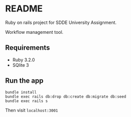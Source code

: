 # README

Ruby on rails project for SDDE University Assignment.

Workflow management tool.

## Requirements
  - Ruby 3.2.0
  - SQlite 3

## Run the app
```
bundle install
bundle exec rails db:drop db:create db:migrate db:seed
bundle exec rails s
```
Then visit `localhost:3001`

